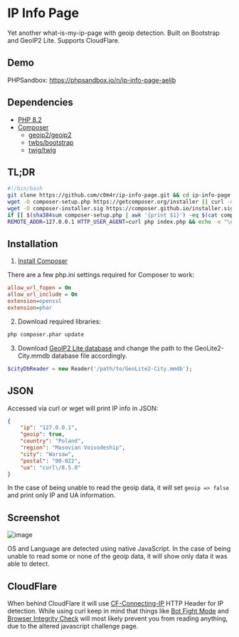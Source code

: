 # IP Info Page

Yet another what-is-my-ip-page with geoip detection. Built on Bootstrap and GeoIP2 Lite. Supports CloudFlare.

## Demo

PHPSandbox: https://phpsandbox.io/n/ip-info-page-aeljb

## Dependencies

* [PHP 8.2](https://www.php.net/downloads.php)
* [Composer](https://getcomposer.org/download/)
  * [geoip2/geoip2](https://github.com/maxmind/GeoIP2-php)
  * [twbs/bootstrap](https://getbootstrap.com/docs/5.3/getting-started/download/#composer)
  * [twig/twig](https://twig.symfony.com/doc/3.x/intro.html#installation)

## TL;DR

```bash
#!/bin/bash
git clone https://github.com/c0m4r/ip-info-page.git && cd ip-info-page
wget -O composer-setup.php https://getcomposer.org/installer || curl -o composer-setup.php https://getcomposer.org/installer || echo "wget/curl not found, can't download"
wget -O composer-installer.sig https://composer.github.io/installer.sig || curl -o composer-installer.sig https://composer.github.io/installer.sig || echo "wget/curl not found, can't download"
if [[ $(sha384sum composer-setup.php | awk '{print $1}') -eq $(cat composer-installer.sig) ]]; then php composer-setup.php && php composer.phar update && rm -f composer-setup.php composer-installer.sig ; else echo "sig FAILED" ; fi
REMOTE_ADDR=127.0.0.1 HTTP_USER_AGENT=curl php index.php && echo -e "\ninstallation ok" || echo "installation failed"
```

## Installation

1. [Install Composer](https://getcomposer.org/download/)

There are a few php.ini settings required for Composer to work:

```ini
allow_url_fopen = On
allow_url_include = On
extension=openssl
extension=phar
```

2. Download required libraries:

```bash
php composer.phar update
```

3. Download [GeoIP2 Lite database](https://dev.maxmind.com/geoip/geolite2-free-geolocation-data) and change the path to the GeoLite2-City.mmdb database file accordingly.

```php
$cityDbReader = new Reader('/path/to/GeoLite2-City.mmdb');
```

## JSON

Accessed via curl or wget will print IP info in JSON:

```json
{
    "ip": "127.0.0.1",
    "geoip": true,
    "country": "Poland",
    "region": "Masovian Voivodeship",
    "city": "Warsaw",
    "postal": "00-022",
    "ua": "curl\/8.5.0"
}
```

In the case of being unable to read the geoip data, it will set ```geoip => false``` and print only IP and UA information.

## Screenshot

![image](https://github.com/c0m4r/ip-info-page/assets/6292788/5492c376-bc49-4ee0-97d0-e2a41e55f128)

OS and Language are detected using native JavaScript. In the case of being unable to read some or none of the geoip data, it will show only data it was able to detect.

## CloudFlare

When behind CloudFlare it will use [CF-Connecting-IP](https://developers.cloudflare.com/fundamentals/reference/http-request-headers/#cf-connecting-ip) HTTP Header for IP detection. While using curl keep in mind that things like [Bot Fight Mode](https://developers.cloudflare.com/learning-paths/get-started-free/security/bot-fight-mode/) and [Browser Integrity Check](https://developers.cloudflare.com/waf/tools/browser-integrity-check/) will most likely prevent you from reading anything, due to the altered javascript challenge page.
